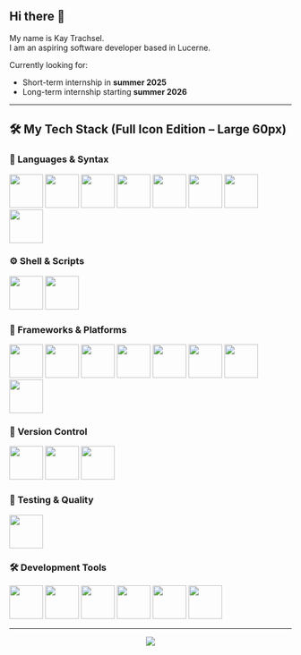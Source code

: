 
## Hi there 👋

My name is Kay Trachsel.  
I am an aspiring software developer based in Lucerne.

Currently looking for:
- Short-term internship in **summer 2025**  
- Long-term internship starting **summer 2026**

---

## 🛠️ My Tech Stack (Full Icon Edition – Large 60px)

### 🧠 Languages & Syntax
<p>
  <img src="https://cdn.jsdelivr.net/gh/devicons/devicon/icons/csharp/csharp-original.svg" width="60"/>
  <img src="https://cdn.jsdelivr.net/gh/devicons/devicon/icons/python/python-original.svg" width="60"/>
  <img src="https://cdn.jsdelivr.net/gh/devicons/devicon/icons/html5/html5-original.svg" width="60"/>
  <img src="https://cdn.jsdelivr.net/gh/devicons/devicon/icons/css3/css3-original.svg" width="60"/>
  <img src="https://cdn.jsdelivr.net/gh/devicons/devicon/icons/javascript/javascript-original.svg" width="60"/>
  <img src="https://cdn.jsdelivr.net/gh/devicons/devicon/icons/typescript/typescript-original.svg" width="60"/>
  <img src="https://cdn.jsdelivr.net/gh/devicons/devicon/icons/markdown/markdown-original.svg" width="60"/>
  <img src="https://cdn.jsdelivr.net/gh/devicons/devicon/icons/docker/docker-original.svg" width="60"/>
</p>

### ⚙️ Shell & Scripts
<p>
  <img src="https://cdn.jsdelivr.net/gh/devicons/devicon/icons/bash/bash-original.svg" width="60"/>
  <img src="https://cdn.jsdelivr.net/gh/devicons/devicon/icons/powershell/powershell-original.svg" width="60"/>
</p>

### 🧩 Frameworks & Platforms
<p>
  <img src="https://cdn.jsdelivr.net/gh/devicons/devicon/icons/vuejs/vuejs-original.svg" width="60"/>
  <img src="https://cdn.jsdelivr.net/gh/devicons/devicon/icons/nodejs/nodejs-original.svg" width="60"/>
  <img src="https://cdn.jsdelivr.net/gh/devicons/devicon/icons/express/express-original.svg" width="60"/>
  <img src="https://cdn.jsdelivr.net/gh/devicons/devicon/icons/mongodb/mongodb-original.svg" width="60"/>
  <img src="https://cdn.jsdelivr.net/gh/devicons/devicon/icons/sqlite/sqlite-original.svg" width="60"/>
  <img src="https://cdn.jsdelivr.net/gh/devicons/devicon/icons/mysql/mysql-original.svg" width="60"/> <!-- MariaDB/SSMS Ersatz -->
  <img src="https://cdn.jsdelivr.net/gh/devicons/devicon/icons/axios/axios-plain.svg" width="60"/>
  <img src="https://cdn.jsdelivr.net/gh/devicons/devicon/icons/dot-net/dot-net-original.svg" width="60"/>
</p>

### 📁 Version Control
<p>
  <img src="https://cdn.jsdelivr.net/gh/devicons/devicon/icons/git/git-original.svg" width="60"/>
  <img src="https://cdn.jsdelivr.net/gh/devicons/devicon/icons/github/github-original.svg" width="60"/>
  <img src="https://cdn.jsdelivr.net/gh/devicons/devicon/icons/gitlab/gitlab-original.svg" width="60"/>
</p>

### 🧪 Testing & Quality
<p>
  <img src="https://cdn.jsdelivr.net/gh/devicons/devicon/icons/jest/jest-plain.svg" width="60"/>
</p>

### 🛠️ Development Tools
<p>
  <img src="https://cdn.jsdelivr.net/gh/devicons/devicon/icons/vscode/vscode-original.svg" width="60"/>
  <img src="https://cdn.jsdelivr.net/gh/devicons/devicon/icons/visualstudio/visualstudio-plain.svg" width="60"/>
  <img src="https://cdn.jsdelivr.net/gh/devicons/devicon/icons/intellij/intellij-original.svg" width="60"/>
  <img src="https://cdn.jsdelivr.net/gh/devicons/devicon/icons/pycharm/pycharm-original.svg" width="60"/>
  <img src="https://cdn.jsdelivr.net/gh/devicons/devicon/icons/jetbrains/jetbrains-original.svg" width="60"/>
  <img src="https://cdn.jsdelivr.net/gh/devicons/devicon/icons/mysql/mysql-original.svg" width="60"/> <!-- Ersatz für SSMS -->
</p>

---

<p align="center">
  <img src="https://github-readme-stats.vercel.app/api/top-langs/?username=KayTrachsel&layout=compact&theme=transparent&hide_border=true" />
</p>
